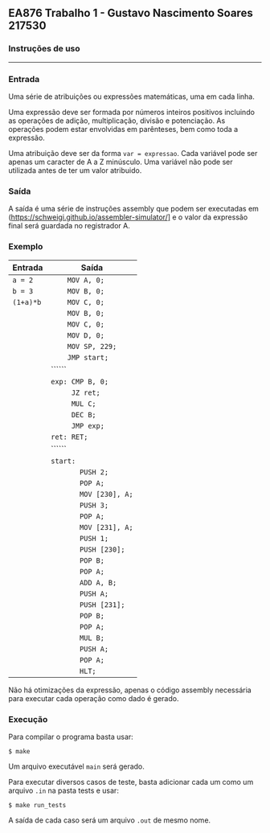 ## EA876 Trabalho 1 - Gustavo Nascimento Soares 217530
### Instruções de uso
----

### Entrada
Uma série de atribuições ou expressões matemáticas, uma em cada linha.

Uma expressão deve ser formada por números inteiros positivos incluindo as operações de adição, multiplicação, divisão e potenciação. As operações podem estar envolvidas em parênteses, bem como toda a expressão.

Uma atribuição deve ser da forma `var = expressao`. Cada variável pode ser apenas um caracter de A a Z minúsculo. Uma variável não pode ser utilizada antes de ter um valor atribuido.

### Saída
A saída é uma série de instruções assembly que podem ser executadas em (https://schweigi.github.io/assembler-simulator/] e o valor da expressão final será guardada no registrador A.

### Exemplo

| Entrada | Saída |
| ------- | ----- |
| ```a = 2``` | ```    MOV A, 0;``` |
| ```b = 3``` | ```    MOV B, 0;``` |
| ```(1+a)*b``` | ```    MOV C, 0;``` |
|  | ```    MOV B, 0;``` |
|  | ```    MOV C, 0;``` |
|  | ```    MOV D, 0;``` |
|  | ```    MOV SP, 229;``` |
|  | ```    JMP start;``` |
|  | `````` |
|  | ```exp: CMP B, 0;``` |
|  | ```     JZ ret;``` |
|  | ```     MUL C;``` |
|  | ```     DEC B;``` |
|  | ```     JMP exp;``` |
|  | ```ret: RET;``` |
|  | `````` |
|  | ```start:``` |
|  | ```       PUSH 2;``` |
|  | ```       POP A;``` |
|  | ```       MOV [230], A;``` |
|  | ```       PUSH 3;``` |
|  | ```       POP A;``` |
|  | ```       MOV [231], A;``` |
|  | ```       PUSH 1;``` |
|  | ```       PUSH [230];``` |
|  | ```       POP B;``` |
|  | ```       POP A;``` |
|  | ```       ADD A, B;``` |
|  | ```       PUSH A;``` |
|  | ```       PUSH [231];``` |
|  | ```       POP B;``` |
|  | ```       POP A;``` |
|  | ```       MUL B;``` |
|  | ```       PUSH A;``` |
|  | ```       POP A;``` |
|  | ```       HLT;``` |


Não há otimizações da expressão, apenas o código assembly necessária para executar cada operação como dado é gerado.

### Execução

Para compilar o programa basta usar:

`$ make`

Um arquivo executável `main` será gerado.

Para executar diversos casos de teste, basta adicionar cada um como um arquivo `.in` na pasta tests e usar:

`$ make run_tests`

A saída de cada caso será um arquivo `.out` de mesmo nome.
